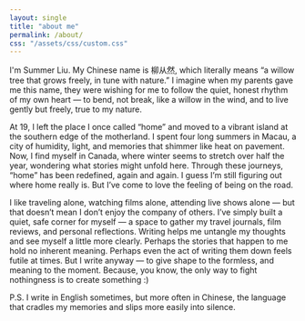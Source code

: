 ```yaml
---
layout: single
title: "about me"
permalink: /about/
css: "/assets/css/custom.css"
---
```


<style>
.page__content p {
  font-size: 0.75rem;
  line-height: 1.6;
  color: #444444;
  font-family: "Helvetica Neue", "PingFang SC", "Microsoft YaHei", sans-serif;
}
</style> 

I'm Summer Liu. My Chinese name is 柳从然, which literally means “a willow tree that grows freely, in tune with nature.” I imagine when my parents gave me this name, they were wishing for me to follow the quiet, honest rhythm of my own heart — to bend, not break, like a willow in the wind, and to live gently but freely, true to my nature.

At 19, I left the place I once called “home” and moved to a vibrant island at the southern edge of the motherland. I spent four long summers in Macau, a city of humidity, light, and memories that shimmer like heat on pavement. Now, I find myself in Canada, where winter seems to stretch over half the year, wondering what stories might unfold here. Through these journeys, “home” has been redefined, again and again. I guess I’m still figuring out where home really is. But I’ve come to love the feeling of being on the road.

I like traveling alone, watching films alone, attending live shows alone — but that doesn’t mean I don’t enjoy the company of others.
I’ve simply built a quiet, safe corner for myself — a space to gather my travel journals, film reviews, and personal reflections. Writing helps me untangle my thoughts and see myself a little more clearly.
Perhaps the stories that happen to me hold no inherent meaning.
Perhaps even the act of writing them down feels futile at times.
But I write anyway — to give shape to the formless, and meaning to the moment.
Because, you know, the only way to fight nothingness is to create something :) 

P.S. I write in English sometimes, but more often in Chinese, the language that cradles my memories and slips more easily into silence.
